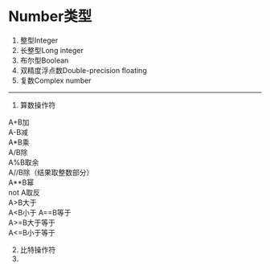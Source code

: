 Number类型
========

 1. 整型Integer 
 2. 长整型Long integer
 3.  布尔型Boolean 
 4. 双精度浮点数Double-precision floating
 5. 复数Complex number

----------

 1. 算数操作符

A+B加  
A-B减   
A*B乘   
A/B除   
A%B取余   
A//B除（结果取整数部分）   
A**B幂   
not A取反   
A>B大于   
A<B小于 
A==B等于  
A>=B大于等于  
A<=B小于等于

 2. 比特操作符
 3. 

